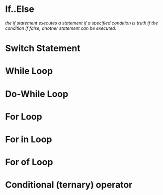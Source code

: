 # If..Else
*the if statement executes a statement if a specified condition is truth
 if the condition if false, another statement can be executed.*
# Switch Statement
# While Loop
# Do-While Loop
# For Loop
# For in Loop
# For of Loop
# Conditional (ternary) operator